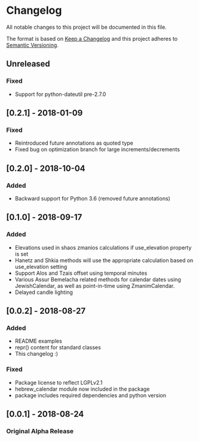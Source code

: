 # Changelog
All notable changes to this project will be documented in this file.

The format is based on [Keep a Changelog](http://keepachangelog.com/en/1.0.0/)
and this project adheres to [Semantic Versioning](http://semver.org/spec/v2.0.0.html).

## Unreleased
### Fixed
- Support for python-dateutil pre-2.7.0

## [0.2.1] - 2018-01-09
### Fixed
- Reintroduced future annotations as quoted type
- Fixed bug on optimization branch for large increments/decrements

## [0.2.0] - 2018-10-04
### Added
- Backward support for Python 3.6 (removed future annotations)

## [0.1.0] - 2018-09-17
### Added
- Elevations used in shaos zmanios calculations if use_elevation property is set
- Hanetz and Shkia methods will use the appropriate calculation based on use_elevation setting
- Support Alos and Tzais offset using temporal minutes
- Various Assur Bemelacha related methods for calendar dates using JewishCalendar, 
  as well as point-in-time using ZmanimCalendar.
- Delayed candle lighting

## [0.0.2] - 2018-08-27
### Added
- README examples
- repr() content for standard classes
- This changelog :)

### Fixed
- Package license to reflect LGPLv2.1
- hebrew_calendar module now included in the package
- package includes required dependencies and python version

## [0.0.1] - 2018-08-24
### Original Alpha Release
